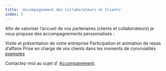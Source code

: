 ```yaml
---
title: 'Accompagnement des Collaborateurs et Clients'
index: 3
---
```


Afin de valoriser l’accueil de vos partenaires (clients et collaborateurs) je vous propose des
accompagnements personnalisés :

Visite et présentation de votre entreprise
Participation et animation de repas d’affaire
Prise en charge de vos clients dans les moments de convivialités [exemples](/posts2/prise)

Contactez-moi au sujet d' [Accompanement](mailto:someone@somewhere.com&subject=Accompanement&body=Tapez%20%0Avotre%20message%20ici%0A).
